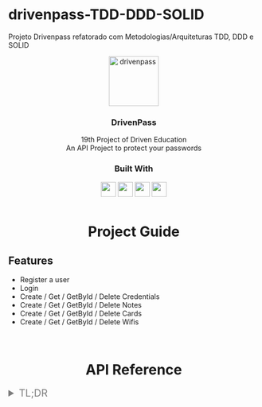 # drivenpass-TDD-DDD-SOLID

Projeto Drivenpass refatorado com Metodologias/Arquiteturas TDD, DDD e SOLID

<div align="center">
    <img src="https://images.emojiterra.com/twitter/v13.1/512px/1f512.png" alt="drivenpass" width="100">
  </a>

  <h3 align="center">DrivenPass</h3>
  <div align="center">
    19th Project of Driven Education
    <br />
  </div>
  <div align="center">
    An API Project to protect your passwords
    <br />
  </div>
</div>

<div align="center">
  <h3>Built With</h3>

  <img src="https://img.shields.io/badge/TypeScript-007ACC?style=for-the-badge&logo=typescript&logoColor=white" height="30px"/>
  <img src="https://img.shields.io/badge/Node.js-43853D?style=for-the-badge&logo=node.js&logoColor=white" height="30px" />
  <img src="https://img.shields.io/badge/Express.js-404D59?style=for-the-badge" height="30px" />
  <img src="https://img.shields.io/badge/PostgreSQL-316192?style=for-the-badge&logo=postgresql&logoColor=white" height="30px" />

  <!-- Badges source: https://dev.to/envoy_/150-badges-for-github-pnk -->
</div>

<!-- Table of Contents -->

<div align="center" style="margin-top: 50px">
    <h1> Project Guide</h1>
</div>

## Features

- Register a user
- Login
- Create / Get / GetById / Delete Credentials
- Create / Get / GetById / Delete Notes
- Create / Get / GetById / Delete Cards
- Create / Get / GetById / Delete Wifis

</br>

<div align="center" >
    <h1> API Reference</h1>
</div>

<details style="margin-bottom: 10px">
<summary style="font-size: 20px; color: #7E7E7E">TL;DR</summary>

<details style="margin: 10px">
<summary style="font-size: 18px"> <span style="font-weight:700; margin-right:10px; color: #9FE58A">POST</span> /sign-up</summary>

Body:

```json
{
    "email": string,
    "password": string
}

```

</details>

<details style="margin: 10px">
<summary style="font-size: 18px"> <span style="font-weight:700; margin-right:10px; color: #9FE58A">POST</span> /sign-in</summary>

Body:

```json
{
    "email": string,
    "password": string
}

```

Response:

```json
{
  "token": string
}
```

</details>

<details style="margin: 10px">
<summary style="font-size: 18px"> <span style="font-weight:700; margin-right:10px; color: #9FE58A">POST</span> /credentials</summary>

Header:

```json
{
    "Authorization": Bearer token
}
```

Body:

```json
{
    "title": string,
    "url": string,
    "name": string,
    "password": string
}

```

</details>

<details style="margin: 10px">
<summary style="font-size: 18px"> <span style="font-weight:700; margin-right:10px; color: #76B1F8">GET</span> /credentials</summary>

Header:

```json
{
    "Authorization": Bearer token
}
```

Response:

```json
{
    "title": string,
    "url": string,
    "name": string,
    "password": string
}
```

</details>

<details style="margin: 10px">
<summary style="font-size: 18px"> <span style="font-weight:700; margin-right:10px; color: #76B1F8">GET</span> /credentials/:credentialId</summary>

Header:

```json
{
    "Authorization": Bearer token
}
```

Response:

```json
{
    "title": string,
    "url": string,
    "name": string,
    "password": string
}
```

</details>

<details style="margin: 10px">
<summary style="font-size: 18px"> <span style="font-weight:700; margin-right:10px; color: #76B1F8">DELETE</span> /credentials/:credentialId</summary>

Header:

```json
{
    "Authorization": Bearer token
}
```

</details>
  
<details style="margin: 10px">
<summary style="font-size: 18px"> <span style="font-weight:700; margin-right:10px; color: #9FE58A">POST</span> /notes</summary>

Header:

```json
{
    "Authorization": Bearer token
}
```

Body:

```json
{
    "title": string,
    "note": string
}

```

</details>

<details style="margin: 10px">
<summary style="font-size: 18px"> <span style="font-weight:700; margin-right:10px; color: #76B1F8">GET</span> /notes</summary>

Header:

```json
{
    "Authorization": Bearer token
}
```

Response:

```json
{
    "title": string,
    "note": string
}
```

</details>

<details style="margin: 10px">
<summary style="font-size: 18px"> <span style="font-weight:700; margin-right:10px; color: #76B1F8">GET</span> /notes/:noteId</summary>

Header:

```json
{
    "Authorization": Bearer token
}
```

Response:

```json
{
    "title": string,
    "note": string
}
```

</details>

<details style="margin: 10px">
<summary style="font-size: 18px"> <span style="font-weight:700; margin-right:10px; color: #76B1F8">DELETE</span> /notes/:noteId</summary>

Header:

```json
{
    "Authorization": Bearer token
}
```

</details>

<details style="margin: 10px">
<summary style="font-size: 18px"> <span style="font-weight:700; margin-right:10px; color: #9FE58A">POST</span> /cards</summary>

Header:

```json
{
    "Authorization": Bearer token
}
```

Body:

```json
{
  "title": string,
  "number": "1111111111111111",
  "name": string,
  "securityCode": "111",
  "expirationDate": "09/27",
  "password": "1234",
  "isVirtual": false,
  "type": "BOTH" | "CREDIT" | "DEBIT"
}

```

</details>

<details style="margin: 10px">
<summary style="font-size: 18px"> <span style="font-weight:700; margin-right:10px; color: #76B1F8">GET</span> /cards</summary>

Header:

```json
{
    "Authorization": Bearer token
}
```

Response:

```json
{
  "title": string,
  "number": "1111111111111111",
  "name": string,
  "securityCode": "111",
  "expirationDate": "09/27",
  "password": "1234",
  "isVirtual": false,
  "type": "BOTH" | "CREDIT" | "DEBIT"
}
```

</details>

<details style="margin: 10px">
<summary style="font-size: 18px"> <span style="font-weight:700; margin-right:10px; color: #76B1F8">GET</span> /cards/:cardId</summary>

Header:

```json
{
    "Authorization": Bearer token
}
```

Response:

```json
{
  "title": string,
  "number": "1111111111111111",
  "name": string,
  "securityCode": "111",
  "expirationDate": "09/27",
  "password": "1234",
  "isVirtual": false,
  "type": "BOTH" | "CREDIT" | "DEBIT"
}
```

</details>

<details style="margin: 10px">
<summary style="font-size: 18px"> <span style="font-weight:700; margin-right:10px; color: #76B1F8">DELETE</span> /cards/:cardId</summary>

Header:

```json
{
    "Authorization": Bearer token
}
```

</details>

<details style="margin: 10px">
<summary style="font-size: 18px"> <span style="font-weight:700; margin-right:10px; color: #9FE58A">POST</span> /wifis</summary>

Header:

```json
{
    "Authorization": Bearer token
}
```

Body:

```json
{
    "title": string,
    "name": string,
    "password": string
}

```

</details>

<details style="margin: 10px">
<summary style="font-size: 18px"> <span style="font-weight:700; margin-right:10px; color: #76B1F8">GET</span> /wifis</summary>

Header:

```json
{
    "Authorization": Bearer token
}
```

Response:

```json
{
    "title": string,
    "name": string,
    "password": string
}
```

</details>

<details style="margin: 10px">
<summary style="font-size: 18px"> <span style="font-weight:700; margin-right:10px; color: #76B1F8">GET</span> /wifis/:wifiId</summary>

Header:

```json
{
    "Authorization": Bearer token
}
```

Response:

```json
{
    "title": string,
    "name": string,
    "password": string
}
```

</details>

<details style="margin: 10px">
<summary style="font-size: 18px"> <span style="font-weight:700; margin-right:10px; color: #76B1F8">DELETE</span> /wifis/:wifiId</summary>

Header:

```json
{
    "Authorization": Bearer token
}
```

</details>

#

### Register a user

```http
POST /sign-up
```

#### Request:

| Body       | Type     | Description               |
| :--------- | :------- | :------------------------ |
| `email`    | `string` | **Required**. valid email |
| `password` | `string` | **Required**. password    |

`Password min 10 length`

####

### Login

```http
POST /sign-in
```

#### Request:

| Body       | Type     | Description               |
| :--------- | :------- | :------------------------ |
| `email`    | `string` | **Required**. valid email |
| `password` | `string` | **Required**. password    |

`Password min 10 length`

#### Response:

```json
{
  "token": string
}
```

#

### Create credential

```http
POST /credentials
```

#### Request:

| Body       | Type     | Description                       |
| :--------- | :------- | :-------------------------------- |
| `title`    | `string` | **Required**. credential title    |
| `url`      | `string` | **Required**. valid url           |
| `name`     | `string` | **Required**. credential name     |
| `password` | `string` | **Required**. credential password |

####

| Headers         | Type     | Description                  |
| :-------------- | :------- | :--------------------------- |
| `Authorization` | `string` | **Required**. Bearer 'token' |

####

### Get credentials

```http
GET /credentials
```

### Request:

####

| Headers         | Type     | Description                  |
| :-------------- | :------- | :--------------------------- |
| `Authorization` | `string` | **Required**. Bearer 'token' |

####

#### Response:

```json
{
    "title": string,
    "url": string,
    "name": string,
    "password": string
}
```

#

### Get credential

```http
GET /credentials/:credentialId
```

### Request:

####

| Headers         | Type     | Description                  |
| :-------------- | :------- | :--------------------------- |
| `Authorization` | `string` | **Required**. Bearer 'token' |

####

#### Response:

```json
{
    "title": string,
    "url": string,
    "name": string,
    "password": string
}
```

### Delete credential

```http
DELETE /credentials/:credentialId
```

####

| Headers         | Type     | Description                  |
| :-------------- | :------- | :--------------------------- |
| `Authorization` | `string` | **Required**. Bearer 'token' |

####

### Create note

```http
POST /notes
```

#### Request:

| Body    | Type     | Description                    |
| :------ | :------- | :----------------------------- |
| `title` | `string` | **Required**. note title       |
| `note`  | `string` | **Required**. note description |

`Title max length 50`
`Note max length 1000`

####

| Headers         | Type     | Description                  |
| :-------------- | :------- | :--------------------------- |
| `Authorization` | `string` | **Required**. Bearer 'token' |

####

### Get notes

```http
GET /notes
```

### Request:

####

| Headers         | Type     | Description                  |
| :-------------- | :------- | :--------------------------- |
| `Authorization` | `string` | **Required**. Bearer 'token' |

####

#### Response:

```json
{
    "title": string,
    "note": string
}
```

#

### Get note

```http
GET /notes/:noteId
```

### Request:

####

| Headers         | Type     | Description                  |
| :-------------- | :------- | :--------------------------- |
| `Authorization` | `string` | **Required**. Bearer 'token' |

####

#### Response:

```json
{
    "title": string,
    "note": string
}
```

### Delete note

```http
DELETE /notes/:noteId
```

####

| Headers         | Type     | Description                  |
| :-------------- | :------- | :--------------------------- |
| `Authorization` | `string` | **Required**. Bearer 'token' |

####

### Create card

```http
POST /cards
```

#### Request:

| Body             | Type      | Description                                  |
| :--------------- | :-------- | :------------------------------------------- |
| `title`          | `string`  | **Required**. card title                     |
| `number`         | `string`  | **Required**. card number                    |
| `name`           | `string`  | **Required**. card name                      |
| `securityCode`   | `string`  | **Required**. card cvv                       |
| `expirationDate` | `string`  | **Required**. card expiration date           |
| `password`       | `string`  | **Required**. card password                  |
| `isVirtual`      | `boolean` | **Required**. boolean to virtual or not card |
| `type`           | `string`  | **Required**. card type                      |

`Number min/max length 16`
´SecurityCode max length 3´
`ExpirationDate MM/YY`
`Password min/max length 4`
`Type [BOTH, CREDTI, DEBIT]`

####

| Headers         | Type     | Description                  |
| :-------------- | :------- | :--------------------------- |
| `Authorization` | `string` | **Required**. Bearer 'token' |

####

### Get cards

```http
GET /cards
```

### Request:

####

| Headers         | Type     | Description                  |
| :-------------- | :------- | :--------------------------- |
| `Authorization` | `string` | **Required**. Bearer 'token' |

####

#### Response:

```json
{
  "title": string,
  "number": "1111111111111111",
  "name": string,
  "securityCode": "111",
  "expirationDate": "09/27",
  "password": "1234",
  "isVirtual": false,
  "type": "BOTH" | "CREDIT" | "DEBIT"
}
```

#

### Get card

```http
GET /cards/:cardId
```

### Request:

####

| Headers         | Type     | Description                  |
| :-------------- | :------- | :--------------------------- |
| `Authorization` | `string` | **Required**. Bearer 'token' |

####

#### Response:

```json
{
  "title": string,
  "number": "1111111111111111",
  "name": string,
  "securityCode": "111",
  "expirationDate": "09/27",
  "password": "1234",
  "isVirtual": false,
  "type": "BOTH" | "CREDIT" | "DEBIT"
}
```

### Delete card

```http
DELETE /cards/:cardId
```

####

| Headers         | Type     | Description                  |
| :-------------- | :------- | :--------------------------- |
| `Authorization` | `string` | **Required**. Bearer 'token' |

####

### Create wifi

```http
POST /wifis
```

#### Request:

| Body       | Type     | Description                 |
| :--------- | :------- | :-------------------------- |
| `title`    | `string` | **Required**. wifi title    |
| `name`     | `string` | **Required**. wifi name     |
| `password` | `string` | **Required**. wifi password |

####

| Headers         | Type     | Description                  |
| :-------------- | :------- | :--------------------------- |
| `Authorization` | `string` | **Required**. Bearer 'token' |

####

### Get wifis

```http
GET /wifis
```

### Request:

####

| Headers         | Type     | Description                  |
| :-------------- | :------- | :--------------------------- |
| `Authorization` | `string` | **Required**. Bearer 'token' |

####

#### Response:

```json
{
    "title": string,
    "name": string,
    "password": string
}
```

#

### Get wifi

```http
GET /wifis/:wifiId
```

### Request:

####

| Headers         | Type     | Description                  |
| :-------------- | :------- | :--------------------------- |
| `Authorization` | `string` | **Required**. Bearer 'token' |

####

#### Response:

```json
{
    "title": string,
    "name": string,
    "password": string
}
```

### Delete wifi

```http
DELETE /wifis/:wifiId
```

####

| Headers         | Type     | Description                  |
| :-------------- | :------- | :--------------------------- |
| `Authorization` | `string` | **Required**. Bearer 'token' |

####

## Environment Variables

To run this project, you will need to add the following environment variables to your .env file

`POSTGRES_USER = your postgresql user`
`POSTGRES_PASSWORD = your postgresql password`
`POSTGRES_DB = your postgresql database name`
`POSTGRES_PORT = postgresql port default to 5432`

`HOST = localhost`

`JWT_SECRET = any string`
`CRYPTR_SECRET = any string`
`NODE_ENV = test | development`
`PORT = 5000`

`DATABASE_URL=postgres://${POSTGRES_USER}:${POSTGRES_PASSWORD}@${HOST}:${POSTGRES_PORT}/${POSTGRES_DB}`

#

## Run Locally

Clone the project

```bash
  git clone https://github.com/DanielL29/projeto19-drivenpass
```

Go to the project directory

```bash
  cd projeto19-drivenpass/
```

Install dependencies

```bash
  npm install
```

Create database

```bash
  npx prisma migrate dev
```

Start the server

```bash
  npm run dev
```

</br>

#

## Lessons Learned

- Clean Architecture
- TDD (Test driven development)
- DDD (Domain driven development)
- SOLID
- Classes
- TypeScript interfaces
- TypeScript types
- Constructor
- Object Literals
- Hash Table

#

## Acknowledgements

- [Badges for Github](https://dev.to/envoy_/150-badges-for-github-pnk)
- [README inspiration](https://github.com/andrezopo/projeto18-valex#readme)

#

## Authors

- Daniel Lucas Ederli
